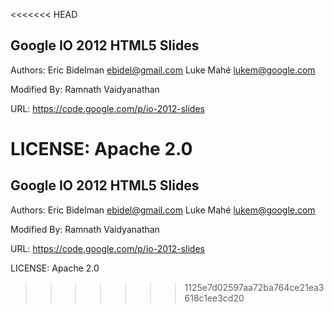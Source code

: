 <<<<<<< HEAD
## Google IO 2012 HTML5 Slides

Authors: 
  Eric Bidelman <ebidel@gmail.com>
  Luke Mahé <lukem@google.com>
  
Modified By:
  Ramnath Vaidyanathan

URL: https://code.google.com/p/io-2012-slides

LICENSE: Apache 2.0
=======
## Google IO 2012 HTML5 Slides

Authors: 
  Eric Bidelman <ebidel@gmail.com>
  Luke Mahé <lukem@google.com>
  
Modified By:
  Ramnath Vaidyanathan

URL: https://code.google.com/p/io-2012-slides

LICENSE: Apache 2.0
>>>>>>> 1125e7d02597aa72ba764ce21ea3618c1ee3cd20
